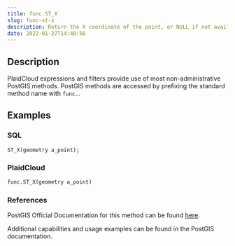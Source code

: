 ```yaml
---
title: func.ST_X
slug: func-st-x
description: Return the X coordinate of the point, or NULL if not available. Input must be a point
date: 2022-01-27T14:40:56
---
```



## Description


PlaidCloud expressions and filters provide use of most non-administrative PostGIS methods. PostGIS methods are accessed by prefixing the standard method name with `func.`.



## Examples


### SQL



```
ST_X(geometry a_point);
```


### PlaidCloud



```python
func.ST_X(geometry a_point)
```


### References


PostGIS Official Documentation for this method can be found [here](https://postgis.net/docs/manual-3.1/ST_X.html).



Additional capabilities and usage examples can be found in the PostGIS documentation.

